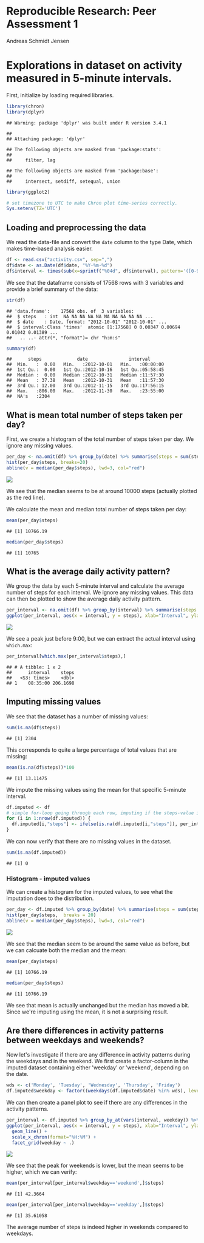 # Reproducible Research: Peer Assessment 1
Andreas Schmidt Jensen  

# Explorations in dataset on activity measured in 5-minute intervals.

First, initialize by loading required libraries.

```r
library(chron)
library(dplyr)
```

```
## Warning: package 'dplyr' was built under R version 3.4.1
```

```
## 
## Attaching package: 'dplyr'
```

```
## The following objects are masked from 'package:stats':
## 
##     filter, lag
```

```
## The following objects are masked from 'package:base':
## 
##     intersect, setdiff, setequal, union
```

```r
library(ggplot2)

# set timezone to UTC to make Chron plot time-series correctly.
Sys.setenv(TZ='UTC')
```

## Loading and preprocessing the data
We read the data-file and convert the `date` column to the type Date, which makes time-based analysis easier.

```r
df <- read.csv("activity.csv", sep=",")
df$date <- as.Date(df$date, "%Y-%m-%d")
df$interval <- times(sub(x=sprintf("%04d", df$interval), pattern='([0-9]{2})([0-9]{2})', replacement='\\1:\\2:00'))
```
We see that the dataframe consists of 17568 rows with 3 variables and provide a brief summary of the data:

```r
str(df)
```

```
## 'data.frame':	17568 obs. of  3 variables:
##  $ steps   : int  NA NA NA NA NA NA NA NA NA NA ...
##  $ date    : Date, format: "2012-10-01" "2012-10-01" ...
##  $ interval:Class 'times'  atomic [1:17568] 0 0.00347 0.00694 0.01042 0.01389 ...
##   .. ..- attr(*, "format")= chr "h:m:s"
```

```r
summary(df)
```

```
##      steps             date               interval       
##  Min.   :  0.00   Min.   :2012-10-01   Min.   :00:00:00  
##  1st Qu.:  0.00   1st Qu.:2012-10-16   1st Qu.:05:58:45  
##  Median :  0.00   Median :2012-10-31   Median :11:57:30  
##  Mean   : 37.38   Mean   :2012-10-31   Mean   :11:57:30  
##  3rd Qu.: 12.00   3rd Qu.:2012-11-15   3rd Qu.:17:56:15  
##  Max.   :806.00   Max.   :2012-11-30   Max.   :23:55:00  
##  NA's   :2304
```

## What is mean total number of steps taken per day?
First, we create a histogram of the total number of steps taken per day. We ignore any missing values.

```r
per_day <- na.omit(df) %>% group_by(date) %>% summarise(steps = sum(steps))
hist(per_day$steps, breaks=20)
abline(v = median(per_day$steps), lwd=3, col="red")
```

![](PA1_template_files/figure-html/histogram_-_per_day-1.png)<!-- -->

We see that the median seems to be at around 10000 steps (actually plotted as the red line).

We calculate the mean and median total number of steps taken per day:

```r
mean(per_day$steps)
```

```
## [1] 10766.19
```

```r
median(per_day$steps)
```

```
## [1] 10765
```

## What is the average daily activity pattern?
We group the data by each 5-minute interval and calculate the average number of steps for each interval. We ignore any missing values.
This data can then be plotted to show the average daily activity pattern.

```r
per_interval <- na.omit(df) %>% group_by(interval) %>% summarise(steps = mean(steps))
ggplot(per_interval, aes(x = interval, y = steps), xlab="Interval", ylab="Average number of steps") + geom_line() + scale_x_chron(format="%H:%M", n = 10)
```

![](PA1_template_files/figure-html/average_within_day-1.png)<!-- -->

We see a peak just before 9:00, but we can extract the actual interval using `which.max`:

```r
per_interval[which.max(per_interval$steps),]
```

```
## # A tibble: 1 x 2
##      interval    steps
##   <S3: times>    <dbl>
## 1    08:35:00 206.1698
```

## Imputing missing values

We see that the dataset has a number of missing values:

```r
sum(is.na(df$steps))
```

```
## [1] 2304
```
This corresponds to quite a large percentage of total values that are missing:

```r
mean(is.na(df$steps))*100
```

```
## [1] 13.11475
```

We impute the missing values using the mean for that specific 5-minute interval.

```r
df.imputed <- df
# simple for-loop going through each row, imputing if the steps-value is missing.
for (i in 1:nrow(df.imputed)) {
  df.imputed[i,"steps"] <- ifelse(is.na(df.imputed[i,"steps"]), per_interval[per_interval$interval==df.imputed[i,"interval"],"steps"], df.imputed[i,"steps"])
}
```

We can now verify that there are no missing values in the dataset.

```r
sum(is.na(df.imputed))
```

```
## [1] 0
```

### Histogram - imputed values
We can create a histogram for the imputed values, to see what the imputation does to the distribution.

```r
per_day <- df.imputed %>% group_by(date) %>% summarise(steps = sum(steps))
hist(per_day$steps,  breaks = 20)
abline(v = median(per_day$steps), lwd=3, col="red")
```

![](PA1_template_files/figure-html/histogram_-_imputed-1.png)<!-- -->

We see that the median seem to be around the same value as before, but we can calcuate both the median and the mean:

```r
mean(per_day$steps)
```

```
## [1] 10766.19
```

```r
median(per_day$steps)
```

```
## [1] 10766.19
```

We see that mean is actually unchanged but the median has moved a bit. Since we're imputing using the mean, it is not a surprising result.

## Are there differences in activity patterns between weekdays and weekends?
Now let's investigate if there are any difference in activity patterns during the weekdays and in the weekend. We first create a factor-column in the imputed dataset containing either 'weekday' or 'weekend', depending on the date. 

```r
wds <- c('Monday', 'Tuesday', 'Wednesday', 'Thursday', 'Friday')
df.imputed$weekday <- factor((weekdays(df.imputed$date) %in% wds), levels=c(F, T), labels=c('weekend', 'weekday'))
```

We can then create a panel plot to see if there are any differences in the activity patterns.


```r
per_interval <- df.imputed %>% group_by_at(vars(interval, weekday)) %>% summarise(steps = mean(steps))
ggplot(per_interval, aes(x = interval, y = steps), xlab="Interval", ylab="Average number of steps") + 
  geom_line() + 
  scale_x_chron(format="%H:%M") +
  facet_grid(weekday ~ .)
```

![](PA1_template_files/figure-html/plot_panel_for_weekday_and_weekend-1.png)<!-- -->

We see that the peak for weekends is lower, but the mean seems to be higher, which we can verify:



```r
mean(per_interval[per_interval$weekday=='weekend',]$steps)
```

```
## [1] 42.3664
```

```r
mean(per_interval[per_interval$weekday=='weekday',]$steps)
```

```
## [1] 35.61058
```
The average number of steps is indeed higher in weekends compared to weekdays.

